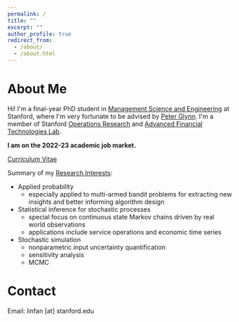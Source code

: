 ```yaml
---
permalink: /
title: ""
excerpt: ""
author_profile: true
redirect_from: 
  - /about/
  - /about.html
---
```


About Me
======
Hi! I'm a final-year PhD student in [Management Science and Engineering](https://msande.stanford.edu/) at Stanford, where I'm very fortunate to be advised by [Peter Glynn](https://web.stanford.edu/~glynn/). I'm a member of Stanford [Operations Research](https://or.stanford.edu/) and [Advanced Financial Technologies Lab](https://fintech.stanford.edu/).

**I am on the 2022-23 academic job market.**   
    
[Curriculum Vitae](https://linfanf.github.io/files/LinFan_CV_August2022.pdf)

Summary of my [Research Interests](https://linfanf.github.io/research/):
- Applied probability
  - especially applied to multi-armed bandit problems for extracting new insights and better informing algorithm design
- Statistical inference for stochastic processes
  - special focus on continuous state Markov chains driven by real world observations
  - applications include service operations and economic time series
- Stochastic simulation
  - nonparametric input uncertainty quantification
  - sensitivity analysis
  - MCMC
  
Contact
======
Email: linfan [at] stanford.edu



